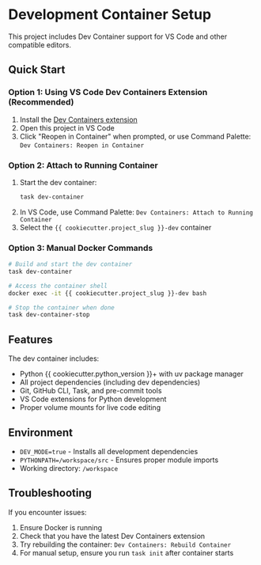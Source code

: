 # Development Container Setup

This project includes Dev Container support for VS Code and other compatible editors.

## Quick Start

### Option 1: Using VS Code Dev Containers Extension (Recommended)
1. Install the [Dev Containers extension](https://marketplace.visualstudio.com/items?itemName=ms-vscode-remote.remote-containers)
2. Open this project in VS Code
3. Click "Reopen in Container" when prompted, or use Command Palette: `Dev Containers: Reopen in Container`

### Option 2: Attach to Running Container
1. Start the dev container:
   ```bash
   task dev-container
   ```
2. In VS Code, use Command Palette: `Dev Containers: Attach to Running Container`
3. Select the `{{ cookiecutter.project_slug }}-dev` container

### Option 3: Manual Docker Commands
```bash
# Build and start the dev container
task dev-container

# Access the container shell
docker exec -it {{ cookiecutter.project_slug }}-dev bash

# Stop the container when done
task dev-container-stop
```

## Features

The dev container includes:
- Python {{ cookiecutter.python_version }}+ with uv package manager
- All project dependencies (including dev dependencies)
- Git, GitHub CLI, Task, and pre-commit tools
- VS Code extensions for Python development
- Proper volume mounts for live code editing

## Environment

- `DEV_MODE=true` - Installs all development dependencies
- `PYTHONPATH=/workspace/src` - Ensures proper module imports
- Working directory: `/workspace`

## Troubleshooting

If you encounter issues:
1. Ensure Docker is running
2. Check that you have the latest Dev Containers extension
3. Try rebuilding the container: `Dev Containers: Rebuild Container`
4. For manual setup, ensure you run `task init` after container starts